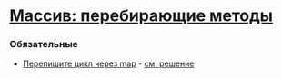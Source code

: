 # [Массив: перебирающие методы](https://learn.javascript.ru/array-iteration)

### Обязательные
 
* [Перепишите цикл через map](https://learn.javascript.ru/task/rewrite-for-map) - [см. решение](http://plnkr.co/edit/Ym2eqi5bFI6hgKvLLTAn?p=info)
